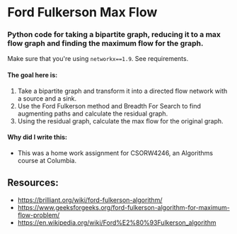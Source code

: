 # Ford Fulkerson Max Flow

### Python code for taking a bipartite graph, reducing it to a max flow graph and finding the maximum flow for the graph.

Make sure that you're using `networkx==1.9`. See requirements.

#### The goal here is:
1. Take a bipartite graph and transform it into a directed flow network with a source and a sink.
2. Use the Ford Fulkerson method and Breadth For Search to find augmenting paths and calculate the residual graph.
3. Using the residual graph, calculate the max flow for the original graph.

#### Why did I write this:
* This was a home work assignment for CSORW4246, an Algorithms course at Columbia.

## Resources:
- https://brilliant.org/wiki/ford-fulkerson-algorithm/
- https://www.geeksforgeeks.org/ford-fulkerson-algorithm-for-maximum-flow-problem/
- https://en.wikipedia.org/wiki/Ford%E2%80%93Fulkerson_algorithm
